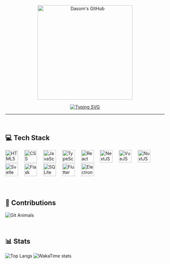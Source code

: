 <div align="center">

<img src="https://github.com/user-attachments/assets/6daec338-02c0-4a86-a1da-206a7c8e7b53" alt="Dasom's GitHub" height="300" />

[![Typing SVG](https://readme-typing-svg.demolab.com?font=Silkscreen&size=48&duration=2000&pause=1000&color=D46578&center=true&vCenter=true&width=1000&height=100&lines=Hello%2C+World+%F0%9F%91%8B;I'm+Dasom+%F0%9F%A5%B0;I'm+a+Front-End+Developer+%F0%9F%91%A9%E2%80%8D%F0%9F%92%BB)](https://git.io/typing-svg)

</div>

---

<br />

## 💻 Tech Stack

<div>
  <img src="https://cdn.jsdelivr.net/gh/devicons/devicon/icons/html5/html5-original.svg" height="40" alt="HTML5"  />
  <img width="12" />
  <img src="https://cdn.jsdelivr.net/gh/devicons/devicon/icons/css3/css3-original.svg" height="40" alt="CSS"  />
  <img width="12" />
  <img src="https://cdn.jsdelivr.net/gh/devicons/devicon/icons/javascript/javascript-original.svg" height="40" alt="JavaScript"  />
  <img width="12" />
  <img src="https://cdn.jsdelivr.net/gh/devicons/devicon/icons/typescript/typescript-original.svg" height="40" alt="TypeScript"  />
  <img width="12" />
  <img src="https://cdn.jsdelivr.net/gh/devicons/devicon/icons/react/react-original.svg" height="40" alt="React"  />
  <img width="12" />
  <img src="https://cdn.jsdelivr.net/gh/devicons/devicon/icons/nextjs/nextjs-original.svg" height="40" alt="NextJS"  />
  <img width="12" />
  <img src="https://cdn.jsdelivr.net/gh/devicons/devicon/icons/vuejs/vuejs-original.svg" height="40" alt="VueJS"  />
  <img width="12" />
  <img src="https://cdn.jsdelivr.net/gh/devicons/devicon/icons/nuxtjs/nuxtjs-original.svg" height="40" alt="NuxtJS"  />
  <img width="12" />
  <img src="https://cdn.jsdelivr.net/gh/devicons/devicon/icons/svelte/svelte-original.svg" height="40" alt="Svelte"  />
  <img width="12" />
  <img src="https://cdn.jsdelivr.net/gh/devicons/devicon/icons/flask/flask-original.svg" height="40" alt="Flask"  />
  <img width="12" />
  <img src="https://cdn.jsdelivr.net/gh/devicons/devicon/icons/sqlite/sqlite-original.svg" height="40" alt="SQLite"  />
  <img width="12" />
  <img src="https://cdn.jsdelivr.net/gh/devicons/devicon/icons/flutter/flutter-original.svg" height="40" alt="Flutter"  />
  <img width="12" />
  <img src="https://cdn.jsdelivr.net/gh/devicons/devicon/icons/electron/electron-original.svg" height="40" alt="Electron"  />
</div>

###

<br />

## 🌟 Contributions

![Git Animals](https://render.gitanimals.org/farms/ds92ko)

<br />

## 📊 Stats

![Top Langs](https://github-readme-stats.vercel.app/api/top-langs?username=ds92ko&layout=compact&langs_count=10&theme=dracula&hide_border=true)
![WakaTime stats](https://github-readme-stats.vercel.app/api/wakatime?username=ds92ko&layout=compact&langs_count=10&theme=dracula&hide_border=true)

